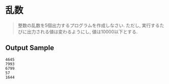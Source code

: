 # 乱数
> 整数の乱数を5個出力するプログラムを作成しなさい.
> ただし, 実行するたびに出力される値は変わるようにし, 値は10000以下とする.

## Output Sample
```
4645
7993
6799
57
1644
```
